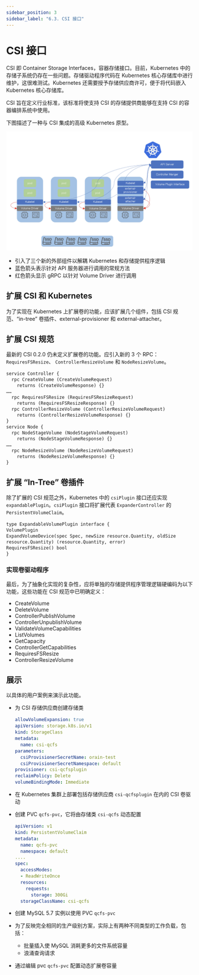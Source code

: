 ```yaml
---
sidebar_position: 3
sidebar_label: "6.3. CSI 接口"
---
```


# CSI 接口

CSI 即 Container Storage Interfaces，容器存储接口。目前，Kubernetes 中的存储子系统仍存在一些问题。存储驱动程序代码在 Kubernetes 核心存储库中进行维护，这很难测试。Kubernetes 还需要授予存储供应商许可，便于将代码嵌入 Kubernetes 核心存储库。

CSI 旨在定义行业标准，该标准将使支持 CSI 的存储提供商能够在支持 CSI 的容器编排系统中使用。

下图描述了一种与 CSI 集成的高级 Kubernetes 原型。

![CSI 接口](../img/csi.png)

- 引入了三个新的外部组件以解耦 Kubernetes 和存储提供程序逻辑
- 蓝色箭头表示针对 API 服务器进行调用的常规方法
- 红色箭头显示 gRPC 以针对 Volume Driver 进行调用

## 扩展 CSI 和 Kubernetes

为了实现在 Kubernetes 上扩展卷的功能，应该扩展几个组件，包括 CSI 规范、“in-tree” 卷插件、external-provisioner 和 external-attacher。

## 扩展 CSI 规范

最新的 CSI 0.2.0 仍未定义扩展卷的功能。应引入新的 3 个 RPC：`RequiresFSResize`、 `ControllerResizeVolume` 和 `NodeResizeVolume`。

```jade
service Controller {
  rpc CreateVolume (CreateVolumeRequest)
    returns (CreateVolumeResponse) {}
……
  rpc RequiresFSResize (RequiresFSResizeRequest)
    returns (RequiresFSResizeResponse) {}
  rpc ControllerResizeVolume (ControllerResizeVolumeRequest)
    returns (ControllerResizeVolumeResponse) {}
}
service Node {
  rpc NodeStageVolume (NodeStageVolumeRequest)
    returns (NodeStageVolumeResponse) {}
……
  rpc NodeResizeVolume (NodeResizeVolumeRequest)
    returns (NodeResizeVolumeResponse) {}
}
```

## 扩展 “In-Tree” 卷插件

除了扩展的 CSI 规范之外，Kubernetes 中的 `csiPlugin` 接口还应实现 `expandablePlugin`。`csiPlugin` 接口将扩展代表 `ExpanderController` 的 `PersistentVolumeClaim`。

```jade
type ExpandableVolumePlugin interface {
VolumePlugin
ExpandVolumeDevice(spec Spec, newSize resource.Quantity, oldSize resource.Quantity) (resource.Quantity, error)
RequiresFSResize() bool
}
```

### 实现卷驱动程序

最后，为了抽象化实现的复杂性，应将单独的存储提供程序管理逻辑硬编码为以下功能，这些功能在 CSI 规范中已明确定义：

- CreateVolume
- DeleteVolume
- ControllerPublishVolume
- ControllerUnpublishVolume
- ValidateVolumeCapabilities
- ListVolumes
- GetCapacity
- ControllerGetCapabilities
- RequiresFSResize
- ControllerResizeVolume

## 展示

以具体的用户案例来演示此功能。

- 为 CSI 存储供应商创建存储类

  ```yaml
  allowVolumeExpansion: true
  apiVersion: storage.k8s.io/v1
  kind: StorageClass
  metadata:
    name: csi-qcfs
  parameters:
    csiProvisionerSecretName: orain-test
    csiProvisionerSecretNamespace: default
  provisioner: csi-qcfsplugin
  reclaimPolicy: Delete
  volumeBindingMode: Immediate
  ```

- 在 Kubernetes 集群上部署包括存储供应商 `csi-qcfsplugin` 在内的 CSI 卷驱动
- 创建 PVC `qcfs-pvc`，它将由存储类 `csi-qcfs` 动态配置

  ```yaml
  apiVersion: v1
  kind: PersistentVolumeClaim
  metadata:
    name: qcfs-pvc
    namespace: default
  ....
  spec:
    accessModes:
    - ReadWriteOnce
    resources:
      requests:
        storage: 300Gi
    storageClassName: csi-qcfs
  ```

- 创建 MySQL 5.7 实例以使用 PVC `qcfs-pvc`
- 为了反映完全相同的生产级别方案，实际上有两种不同类型的工作负载，包括：
  - 批量插入使 MySQL 消耗更多的文件系统容量
  - 浪涌查询请求
- 通过编辑 pvc `qcfs-pvc` 配置动态扩展卷容量